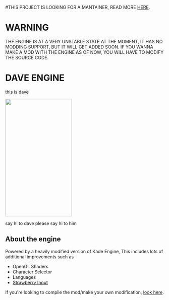 #THIS PROJECT IS LOOKING FOR A MANTAINER, READ MORE [HERE](https://github.com/Erizur/FNF-DaveEngine/issues/48).

# WARNING
THE ENGINE IS AT A VERY UNSTABLE STATE AT THE MOMENT, IT HAS NO MODDING SUPPORT, BUT IT WILL GET ADDED SOON.
IF YOU WANNA MAKE A MOD WITH THE ENGINE AS OF NOW, YOU WILL HAVE TO MODIFY THE SOURCE CODE.

# DAVE ENGINE
this is dave

<img src="https://cdn.discordapp.com/attachments/892140166309892136/905267141299802152/dorve_reale.png" width="211" height="373">

say hi to dave
please say hi to him

## About the engine
Powered by a heavily modified version of Kade Engine, This includes lots of additional improvements such as
- OpenGL Shaders
- Character Selector
- Languages
- [Strawberry Input](https://github.com/benjaminpants/Funkin-Strawberry)

If you're looking to compile the mod/make your own modification, [look here](Modding.md).
